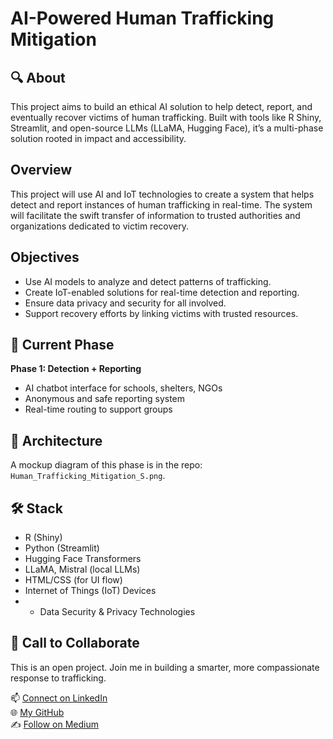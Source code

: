 
# AI-Powered Human Trafficking Mitigation
## 🔍 About
This project aims to build an ethical AI solution to help detect, report, and eventually recover victims of human trafficking. Built with tools like R Shiny, Streamlit, and open-source LLMs (LLaMA, Hugging Face), it’s a multi-phase solution rooted in impact and accessibility.

## Overview
This project will use AI and IoT technologies to create a system that helps detect and report instances of human trafficking in real-time. The system will facilitate the swift transfer of information to trusted authorities and organizations dedicated to victim recovery.

## Objectives
- Use AI models to analyze and detect patterns of trafficking.
- Create IoT-enabled solutions for real-time detection and reporting.
- Ensure data privacy and security for all involved.
- Support recovery efforts by linking victims with trusted resources.

## 🚀 Current Phase
**Phase 1: Detection + Reporting**
- AI chatbot interface for schools, shelters, NGOs
- Anonymous and safe reporting system
- Real-time routing to support groups

## 📐 Architecture
A mockup diagram of this phase is in the repo: `Human_Trafficking_Mitigation_S.png`.

## 🛠️ Stack
- R (Shiny)
- Python (Streamlit)
- Hugging Face Transformers
- LLaMA, Mistral (local LLMs)
- HTML/CSS (for UI flow)
- Internet of Things (IoT) Devices
- - Data Security & Privacy Technologies

## 🤝 Call to Collaborate
This is an open project. Join me in building a smarter, more compassionate response to trafficking.

📫 [Connect on LinkedIn](https://www.linkedin.com/in/enita-omuvwie)  
🌐 [My GitHub](https://github.com/LadyArnitah)  
✍️ [Follow on Medium](https://medium.com/@anitaenita94)
